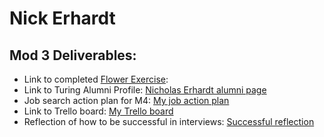 # Nick Erhardt

## Mod 3 Deliverables:

* Link to completed [Flower Exercise](https://gist.github.com/ski-climb/889d51a73291a53355dfec8afdf022e5):
* Link to Turing Alumni Profile: [Nicholas Erhardt alumni page](https://www.turing.io/alumni/nicholas-erhardt)
* Job search action plan for M4: [My job action plan](https://gist.github.com/ski-climb/ed7915fbaffb6e79fa077fd06b67b20f)
* Link to Trello board: [My Trello board](https://trello.com/b/qMX8y3dB/nick-erhardt-job-tracker)
* Reflection of how to be successful in interviews: [Successful reflection](https://gist.github.com/ski-climb/967522dfb9f2ae8e5aaaddd0c155af64)
